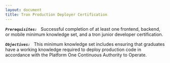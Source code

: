```yaml
---
layout: document
title: Tron Production Deployer Certification
---
```


***`Prerequisites:`*** &nbsp; Successful completion of at least one frontend, backend, or mobile minimum knowledge set, and a tron junior developer certification.

***`Objectives:`*** &nbsp; This minimum knowledge set includes ensuring that graduates have a working knowledge required to deploy production code in accordance with the Platform One Continuous Authority to Operate.